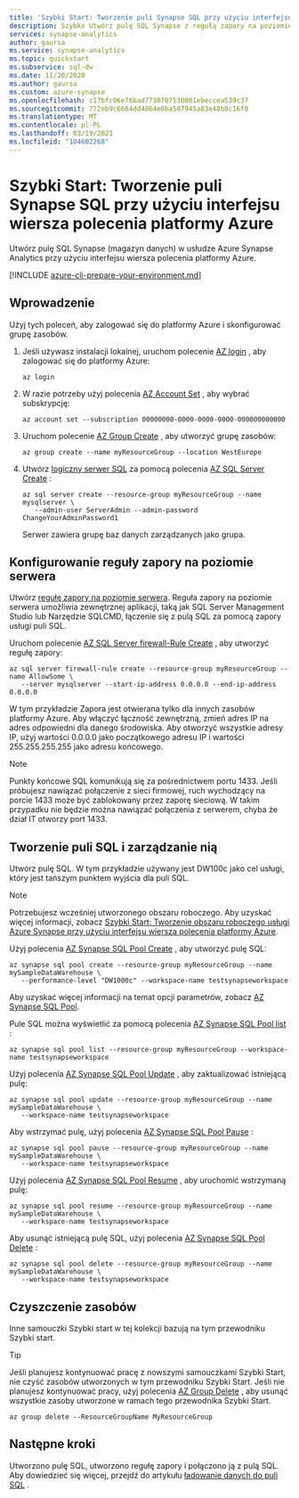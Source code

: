 ```yaml
---
title: 'Szybki Start: Tworzenie puli Synapse SQL przy użyciu interfejsu wiersza polecenia platformy Azure'
description: Szybko Utwórz pulę SQL Synapse z regułą zapory na poziomie serwera przy użyciu interfejsu wiersza polecenia platformy Azure.
services: synapse-analytics
author: gaursa
ms.service: synapse-analytics
ms.topic: quickstart
ms.subservice: sql-dw
ms.date: 11/20/2020
ms.author: gaursa
ms.custom: azure-synapse
ms.openlocfilehash: c17bfc06e76bad7730707530001ebeccea539c37
ms.sourcegitcommit: 772eb9c6684dd4864e0ba507945a83e48b8c16f0
ms.translationtype: MT
ms.contentlocale: pl-PL
ms.lasthandoff: 03/19/2021
ms.locfileid: "104602268"
---
```

# <a name="quickstart-create-a-synapse-sql-pool-with-azure-cli"></a>Szybki Start: Tworzenie puli Synapse SQL przy użyciu interfejsu wiersza polecenia platformy Azure

Utwórz pulę SQL Synapse (magazyn danych) w usłudze Azure Synapse Analytics przy użyciu interfejsu wiersza polecenia platformy Azure.

[!INCLUDE [azure-cli-prepare-your-environment.md](../../../includes/azure-cli-prepare-your-environment.md)]

## <a name="getting-started"></a>Wprowadzenie

Użyj tych poleceń, aby zalogować się do platformy Azure i skonfigurować grupę zasobów.

1. Jeśli używasz instalacji lokalnej, uruchom polecenie [AZ login](/cli/azure/reference-index#az_login) , aby zalogować się do platformy Azure:

   ```azurecli
   az login
   ```

1. W razie potrzeby użyj polecenia [AZ Account Set](/cli/azure/account#az_account_set) , aby wybrać subskrypcję:

   ```azurecli
   az account set --subscription 00000000-0000-0000-0000-000000000000
   ```

1. Uruchom polecenie [AZ Group Create](/cli/azure/group#az_group_create) , aby utworzyć grupę zasobów:

   ```azurecli
   az group create --name myResourceGroup --location WestEurope
   ```

1. Utwórz [logiczny serwer SQL](../../azure-sql/database/logical-servers.md?toc=/azure/synapse-analytics/sql-data-warehouse/toc.json&bc=/azure/synapse-analytics/sql-data-warehouse/breadcrumb/toc.json) za pomocą polecenia [AZ SQL Server Create](/cli/azure/sql/server#az_sql_server_create) :

   ```azurecli
   az sql server create --resource-group myResourceGroup --name mysqlserver \
      --admin-user ServerAdmin --admin-password ChangeYourAdminPassword1
   ```

   Serwer zawiera grupę baz danych zarządzanych jako grupa.

## <a name="configure-a-server-level-firewall-rule"></a>Konfigurowanie reguły zapory na poziomie serwera

Utwórz [regułę zapory na poziomie serwera](../../azure-sql/database/firewall-configure.md?toc=/azure/synapse-analytics/sql-data-warehouse/toc.json&bc=/azure/synapse-analytics/sql-data-warehouse/breadcrumb/toc.json). Reguła zapory na poziomie serwera umożliwia zewnętrznej aplikacji, taką jak SQL Server Management Studio lub Narzędzie SQLCMD, łączenie się z pulą SQL za pomocą zapory usługi puli SQL.

Uruchom polecenie [AZ SQL Server firewall-Rule Create](/cli/azure/sql/server/firewall-rule#az_sql_server_firewall_rule_create) , aby utworzyć regułę zapory:

```azurecli
az sql server firewall-rule create --resource-group myResourceGroup --name AllowSome \
   --server mysqlserver --start-ip-address 0.0.0.0 --end-ip-address 0.0.0.0
```

W tym przykładzie Zapora jest otwierana tylko dla innych zasobów platformy Azure. Aby włączyć łączność zewnętrzną, zmień adres IP na adres odpowiedni dla danego środowiska. Aby otworzyć wszystkie adresy IP, użyj wartości 0.0.0.0 jako początkowego adresu IP i wartości 255.255.255.255 jako adresu końcowego.

> [!NOTE]
> Punkty końcowe SQL komunikują się za pośrednictwem portu 1433. Jeśli próbujesz nawiązać połączenie z sieci firmowej, ruch wychodzący na porcie 1433 może być zablokowany przez zaporę sieciową. W takim przypadku nie będzie można nawiązać połączenia z serwerem, chyba że dział IT otworzy port 1433.
>

## <a name="create-and-manage-your-sql-pool"></a>Tworzenie puli SQL i zarządzanie nią

Utwórz pulę SQL. W tym przykładzie używany jest DW100c jako cel usługi, który jest tańszym punktem wyjścia dla puli SQL.

> [!NOTE]
> Potrzebujesz wcześniej utworzonego obszaru roboczego. Aby uzyskać więcej informacji, zobacz [Szybki Start: Tworzenie obszaru roboczego usługi Azure Synapse przy użyciu interfejsu wiersza polecenia platformy Azure](../quickstart-create-workspace-cli.md).

Użyj polecenia [AZ Synapse SQL Pool Create](/cli/azure/ext/synapse/synapse/sql/pool#ext_synapse_az_synapse_sql_pool_create) , aby utworzyć pulę SQL:

```azurecli
az synapse sql pool create --resource-group myResourceGroup --name mySampleDataWarehouse \
   --performance-level "DW1000c" --workspace-name testsynapseworkspace
```

Aby uzyskać więcej informacji na temat opcji parametrów, zobacz [AZ Synapse SQL Pool](/cli/azure/ext/synapse/synapse/sql/pool).

Pule SQL można wyświetlić za pomocą polecenia [AZ Synapse SQL Pool list](/cli/azure/ext/synapse/synapse/sql/pool#ext_synapse_az_synapse_sql_pool_list) :

```azurecli
az synapse sql pool list --resource-group myResourceGroup --workspace-name testsynapseworkspace
```

Użyj polecenia [AZ Synapse SQL Pool Update](/cli/azure/ext/synapse/synapse/sql/pool#ext_synapse_az_synapse_sql_pool_update) , aby zaktualizować istniejącą pulę:

```azurecli
az synapse sql pool update --resource-group myResourceGroup --name mySampleDataWarehouse \
   --workspace-name testsynapseworkspace
```

Aby wstrzymać pulę, użyj polecenia [AZ Synapse SQL Pool Pause](/cli/azure/ext/synapse/synapse/sql/pool#ext_synapse_az_synapse_sql_pool_pause) :

```azurecli
az synapse sql pool pause --resource-group myResourceGroup --name mySampleDataWarehouse \
   --workspace-name testsynapseworkspace
```

Użyj polecenia [AZ Synapse SQL Pool Resume](/cli/azure/ext/synapse/synapse/sql/pool#ext_synapse_az_synapse_sql_pool_resume) , aby uruchomić wstrzymaną pulę:

```azurecli
az synapse sql pool resume --resource-group myResourceGroup --name mySampleDataWarehouse \
   --workspace-name testsynapseworkspace
```

Aby usunąć istniejącą pulę SQL, użyj polecenia [AZ Synapse SQL Pool Delete](/cli/azure/ext/synapse/synapse/sql/pool#ext_synapse_az_synapse_sql_pool_delete) :

```azurecli
az synapse sql pool delete --resource-group myResourceGroup --name mySampleDataWarehouse \
   --workspace-name testsynapseworkspace
```

## <a name="clean-up-resources"></a>Czyszczenie zasobów

Inne samouczki Szybki start w tej kolekcji bazują na tym przewodniku Szybki start.

> [!TIP]
> Jeśli planujesz kontynuować pracę z nowszymi samouczkami Szybki Start, nie czyść zasobów utworzonych w tym przewodniku Szybki Start. Jeśli nie planujesz kontynuować pracy, użyj polecenia [AZ Group Delete](/cli/azure/group#az_group_delete) , aby usunąć wszystkie zasoby utworzone w ramach tego przewodnika Szybki Start.
>

```azurecli
az group delete --ResourceGroupName MyResourceGroup
```

## <a name="next-steps"></a>Następne kroki

Utworzono pulę SQL, utworzono regułę zapory i połączono ją z pulą SQL. Aby dowiedzieć się więcej, przejdź do artykułu [ładowanie danych do puli SQL](./load-data-from-azure-blob-storage-using-copy.md) .